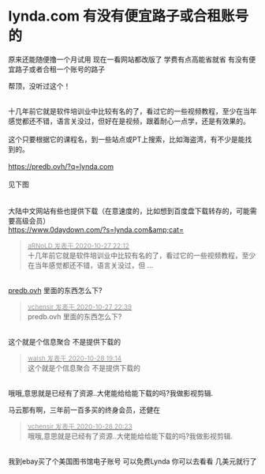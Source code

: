 # lynda.com 有没有便宜路子或合租账号的


原来还能随便撸一个月试用 现在一看网站都改版了 学费有点高能省就省 有没有便宜路子或者合租一个账号的路子

帮顶，没听过这个！<br />
<br />
<img src="static/image/smiley/default/lol.gif" smilieid="12" border="0" alt="" /><img src="static/image/smiley/default/lol.gif" smilieid="12" border="0" alt="" /><img src="static/image/smiley/default/lol.gif" smilieid="12" border="0" alt="" />

十几年前它就是软件培训业中比较有名的了，看过它的一些视频教程，至少在当年感觉都还不错，语言关没过，但好在是视频，跟着耐心一点学，还是有效果的。<br />
<br />
这个只要根据它的课程名，到一些站点或PT上搜索，比如海盗湾，有不少是能找到的。<br />
<br />
https://predb.ovh/?q=lynda.com<br />
<br />
见下图<br />
<br />
<img id="aimg_DYydO" onclick="zoom(this, this.src, 0, 0, 0)" class="zoom" src="https://s1.ax1x.com/2020/10/27/BlJjbT.png" onmouseover="img_onmouseoverfunc(this)" onload="thumbImg(this)" border="0" alt="" /><br />
<br />
大陆中文网站有些也提供下载（在意速度的，比如想到百度盘下载转存的，可能需要高级会员）<br />
https://www.0daydown.com/?s=lynda.com&amp;cat=

<div class="quote"><blockquote><font size="2"><a href="https://www.hostloc.com/forum.php?mod=redirect&amp;goto=findpost&amp;pid=9361572&amp;ptid=759166" target="_blank"><font color="#999999">aRNoLD 发表于 2020-10-27 22:12</font></a></font><br />
十几年前它就是软件培训业中比较有名的了，看过它的一些视频教程，至少在当年感觉都还不错，语言关没过，但 ...</blockquote></div><br />
<a href="https://www.hostloc.com/" target="_blank">predb.ovh</a> 里面的东西怎么下?

<div class="quote"><blockquote><font size="2"><a href="https://www.hostloc.com/forum.php?mod=redirect&amp;goto=findpost&amp;pid=9361689&amp;ptid=759166" target="_blank"><font color="#999999">vchensir 发表于 2020-10-27 22:39</font></a></font><br />
predb.ovh 里面的东西怎么下?</blockquote></div><br />
这个就是个信息聚合 不是提供下载的

<div class="quote"><blockquote><font size="2"><a href="https://www.hostloc.com/forum.php?mod=redirect&amp;goto=findpost&amp;pid=9365730&amp;ptid=759166" target="_blank"><font color="#999999">walsh 发表于 2020-10-28 19:14</font></a></font><br />
这个就是个信息聚合 不是提供下载的</blockquote></div><br />
哦哦,意思就是已经有了资源..大佬能给给能下载的吗?我做影视剪辑.

马云那有啊，三年前一百多买的终身会员，还健在

<div class="quote"><blockquote><font size="2"><a href="https://www.hostloc.com/forum.php?mod=redirect&amp;goto=findpost&amp;pid=9366015&amp;ptid=759166" target="_blank"><font color="#999999">vchensir 发表于 2020-10-28 20:23</font></a></font><br />
哦哦,意思就是已经有了资源..大佬能给给能下载的吗?我做影视剪辑.</blockquote></div><br />
我到ebay买了个美国图书馆电子账号 可以免费Lynda 你可以去看看 几美元就行了
